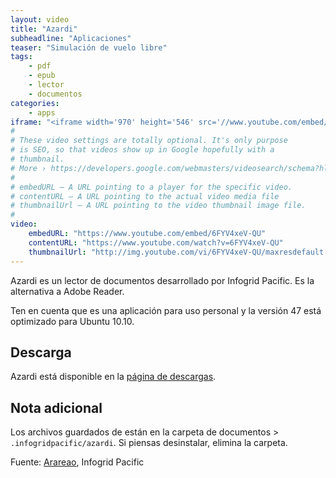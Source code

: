 ```yaml
---
layout: video
title: "Azardi"
subheadline: "Aplicaciones"
teaser: "Simulación de vuelo libre"
tags:
    - pdf
    - epub
    - lector
    - documentos
categories:
    - apps
iframe: "<iframe width='970' height='546' src='//www.youtube.com/embed/6FYV4xeV-QU' frameborder='0' allowfullscreen></iframe>"
#
# These video settings are totally optional. It's only purpose
# is SEO, so that videos show up in Google hopefully with a
# thumbnail.
# More › https://developers.google.com/webmasters/videosearch/schema?hl=en&rd=1
#
# embedURL – A URL pointing to a player for the specific video.
# contentURL – A URL pointing to the actual video media file
# thumbnailUrl – A URL pointing to the video thumbnail image file.
#
video:
    embedURL: "https://www.youtube.com/embed/6FYV4xeV-QU"
    contentURL: "https://www.youtube.com/watch?v=6FYV4xeV-QU"
    thumbnailUrl: "http://img.youtube.com/vi/6FYV4xeV-QU/maxresdefault.jpg"
---
```

<!--more-->

Azardi es un lector de documentos desarrollado por Infogrid Pacific. Es la alternativa a Adobe Reader.

Ten en cuenta que es una aplicación para uso personal y la versión 47 está optimizado para Ubuntu 10.10.

## Descarga

Azardi está disponible en la [página de descargas](http://azardi.infogridpacific.com/azardi-download.html).

## Nota adicional

Los archivos guardados de están en la carpeta de documentos >               `.infogridpacific/azardi`. Si piensas desinstalar, elimina la carpeta.

Fuente: [Arareao](https://www.atareao.es/ubuntu/azardi-un-interesante-lector-de-libros-electronicos-epub/), Infogrid Pacific
